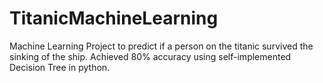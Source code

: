 # TitanicMachineLearning
Machine Learning Project to predict if a person on the titanic survived the sinking of the ship. Achieved 80% accuracy using self-implemented Decision Tree in python.

